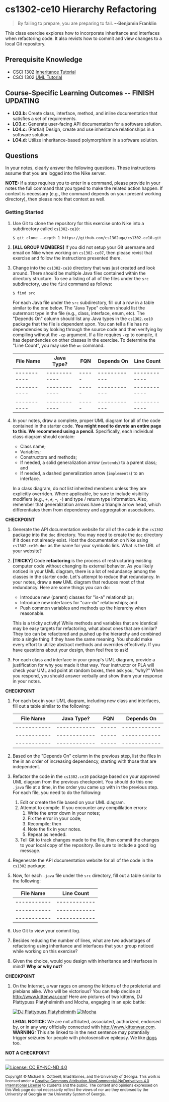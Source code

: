# cs1302-ce10 Hierarchy Refactoring

> By failing to prepare, you are preparing to fail. 
> **--Benjamin Franklin**

This class exercise explores how to incorporate inheritance and interfaces when refactoring code.
It also revists how to commit and view changes to a local Git repository.

## Prerequisite Knowledge

* CSCI 1302 [Inheritance Tutorial](https://github.com/cs1302uga/cs1302-tutorials/blob/master/inheritance/inheritance.md)
* CSCI 1302 [UML Tutorial](https://github.com/cs1302uga/cs1302-tutorials/blob/master/uml/uml.md)

## Course-Specific Learning Outcomes -- FINISH UPDATING

* **LO3.b:** Create class, interface, method, and inline documentation that satisfies a 
set of requirements.
* **LO3.c:** Generate user-facing API documentation for a software solution.
* **LO4.c:** (Partial) Design, create and use inheritance relationships in a software solution.
* **LO4.d:** Utilize inheritance-based polymorphism in a software solution.

## Questions

In your notes, clearly answer the following questions. These instructions assume that you are 
logged into the Nike server. 

**NOTE:** If a step requires you to enter in a command, please provide in your notes the full 
command that you typed to make the related action happen. If context is necessary (e.g., the 
command depends on your present working directory), then please note that context as well.

### Getting Started

1. Use Git to clone the repository for this exercise onto Nike into a subdirectory called `cs1302-ce10`:

   ```
   $ git clone --depth 1 https://github.com/cs1302uga/cs1302-ce10.git
   ```

1. **[ALL GROUP MEMBERS]**
   If you did not setup your Git username and email on Nike when working on `cs1302-ce07`,
   then please revist that exercise and follow the instructions presented there.

1. Change into the `cs1302-ce10` directory that was just created and look around. There should be
   multiple Java files contained within the directory structure. To see a listing of all of the 
   files under the `src` subdirectory, use the `find` command as follows:
   
   ```
   $ find src
   ```

   For each Java file under the `src` subdirectory, fill out a row in a table similar to the one below.
   The "Java Type" column should list the outermost type in the file (e.g., class, interface, enum, etc). 
   The "Depends On" column should list any Java types in the `cs1302.ce10` package that the file
   is dependent upon. You can tell a file has no dependencies by looking through the source code and then
   verifying by compiling without the `-cp` argument. If a file requires `-cp` to compile, it has dependencies
   on other classes in the exercise. To determine the "Line Count", you may use the `wc` command. 
   
   | File Name | Java Type? | FQN | Depends On | Line Count |
   |-----------|------------|-----|------------|------------|
   |-----------|------------|-----|------------|------------|
   |-----------|------------|-----|------------|------------|
   |-----------|------------|-----|------------|------------|

1. In your notes, draw a complete, proper UML diagram for all of the code contained in the
   starter code. **You might need to devote an entire page to this. We recommend using a pencil.** 
   Specifically, each individual class diagram should contain:

   * Class name;
   * Variables;
   * Constructors and methods;
   * If needed, a solid generalization arrow (`extends`) to a parent class; and
   * If needed, a dashed generalization arrow (`implements`) to an interface.

   In a class diagram, do not list inherited members unless they are explicitly overriden.
   Where applicable, be sure to include visibility modifiers (e.g., `+`, `#`, `~`, `-`) and
   type / return type information. Also, remember that generalization arrows have a triangle
   arrow head, which differentiates them from dependency and aggregration associations.
   
**CHECKPOINT**

1. Generate the API documentation website for all of the code in the `cs1302` package
   into the `doc` directory. You may need to create the `doc` directory if it does not already exist.
   Host the documentation on Nike using `cs1302-ce10-doc` as the name for your symbolic link.
   What is the URL of your website?
   
1. **[TRICKY]** Code __refactoring__ is the process of restructuring existing computer code without changing 
   its external behavior. As you likely noticed in your UML diagram, there is a lot of redundancy
   among the classes in the starter code. Let's attempt to reduce that redundancy. In your notes, 
   draw a **new** UML diagram that reduces most of that redundancy. Here are some things you can
   do:
   
   * Introduce new (parent) classes for "is-a" relationships;
   * Introduce new interfaces for "can-do" relationships; and 
   * Push common variables and methods up the hierarchy when reasonable.
   
   This is a tricky activity! While methods and variables that are identical may be easy targets
   for refactoring, what about ones that are similar? They too can be refactored and pushed up
   the hierarchy and combined into a single thing if they have the same meaning. You should make
   every effort to utilize abstract methods and overrides effectively. If you have questions
   about your design, then feel free to ask!
   
1. For each class and interface in your group's UML diagram, provide a justification for why you
   made it that way. Your instructor or PLA will check your UML and point at random boxes, then
   ask you, "why?" When you respond, you should answer verbally and show them your response in your
   notes. 

**CHECKPOINT**

1. For each box in your UML diagram, including new class and interfaces, fill out a table similar to 
   the following:
   
   | File Name | Java Type? | FQN | Depends On |
   |-----------|------------|-----|------------|
   |-----------|------------|-----|------------|
   |-----------|------------|-----|------------|
   |-----------|------------|-----|------------|
   
1. Based on the "Depends On" column in the previous step, list the files in the in an order of
   increasing dependency, starting with those that are independent. 

1. Refactor the code in the `cs1302.ce10` package based on your approved UML diagram from the
   previous checkpoint. You should do this one `.java` file at a time, in the order you came
   up with in the previous step. For each file, you need to do the following:
   
   1. Edit or create the file based on your UML diagram.
   1. Attempt to compile. If you encounter any compililation errors:
      1. Write the error down in your notes;
      1. Fix the error in your code;
      1. Recompile; then
      1. Note the fix in your notes.
      1. Repeat as needed.
   1. Tell Git to track changes made to the file, then commit the changes to your local copy of the 
      repository. Be sure to include a good log message.

1. Regenerate the API documentation website for all of the code in the `cs1302` package.

1. Now, for each `.java` file under the `src` directory, fill out a table similar to 
   the following:

   | File Name | Line Count |
   |-----------|------------|
   |-----------|------------|
   |-----------|------------|
   |-----------|------------|

1. Use Git to view your commit log.

1. Besides reducing the number of lines, what are two advantages of refactoring using inheritance
   and interfaces that your group noticed while working on this exercise?
   
1. Given the choice, would you design with inheritance and interfaces in mind? **Why or why not?**

**CHECKPOINT**

1. On the Internet, a war rages on among the kittens of the proleteriat and plebians alike.
   Who will be victorious? You can help decide at http://www.kittenwar.com! Here are pictures of
   two kittens, DJ Plattypuss Platyhelminth and Mocha, engaging in an epic battle:
   
   [![DJ Plattypuss Platyhelminth](http://www.kittenwar.com/c_images/2006/08/05/82574.1.jpg)](http://www.kittenwar.com/kittens/82574/)
   [![Mocha](http://www.kittenwar.com/c_images/2006/10/30/102553.2.jpg)](http://www.kittenwar.com/kittens/102553/)

   **LEGAL NOTICE:** We are not affiliated, associated, authorized, endorsed by, or in any way officially 
   connected with http://www.kittenwar.com. **WARNING:** This site linked to in the next sentence may potentially 
   trigger seizures for people with photosensitive epilepsy. We like [dogs](https://www.omfgdogs.com) too.
   
**NOT A CHECKPOINT**

<hr/>

[![License: CC BY-NC-ND 4.0](https://img.shields.io/badge/License-CC%20BY--NC--ND%204.0-lightgrey.svg)](http://creativecommons.org/licenses/by-nc-nd/4.0/)

<small>
Copyright &copy; Michael E. Cotterell, Brad Barnes, and the University of Georgia.
This work is licensed under a <a rel="license" href="http://creativecommons.org/licenses/by-nc-nd/4.0/">Creative Commons Attribution-NonCommercial-NoDerivatives 4.0 International License</a> to students and the public.
The content and opinions expressed on this Web page do not necessarily reflect the views of nor are they endorsed by the University of Georgia or the University System of Georgia.
</small>
